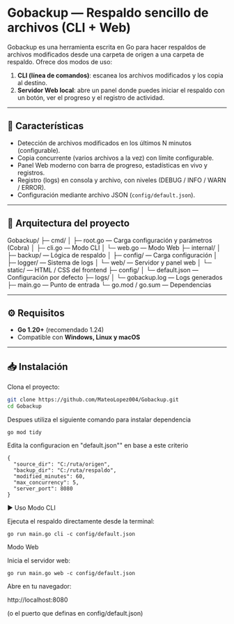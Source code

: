 # Gobackup — Respaldo sencillo de archivos (CLI + Web)

Gobackup es una herramienta escrita en Go para hacer respaldos de archivos modificados desde una carpeta de origen a una carpeta de respaldo. Ofrece dos modos de uso:

1. **CLI (línea de comandos)**: escanea los archivos modificados y los copia al destino.
2. **Servidor Web local**: abre un panel donde puedes iniciar el respaldo con un botón, ver el progreso y el registro de actividad.

---

## 🚀 Características

- Detección de archivos modificados en los últimos N minutos (configurable).
- Copia concurrente (varios archivos a la vez) con límite configurable.
- Panel Web moderno con barra de progreso, estadísticas en vivo y registros.
- Registro (logs) en consola y archivo, con niveles (DEBUG / INFO / WARN / ERROR).
- Configuración mediante archivo JSON (`config/default.json`).

---

## 📂 Arquitectura del proyecto
Gobackup/
├─ cmd/
│ ├─ root.go — Carga configuración y parámetros (Cobra)
│ ├─ cli.go — Modo CLI
│ └─ web.go — Modo Web
├─ internal/
│ ├─ backup/ — Lógica de respaldo
│ ├─ config/ — Carga configuración
│ ├─ logger/ — Sistema de logs
│ └─ web/ — Servidor y panel web
│ └─ static/ — HTML / CSS del frontend
├─ config/
│ └─ default.json — Configuración por defecto
├─ logs/
│ └─ gobackup.log — Logs generados
├─ main.go — Punto de entrada
└─ go.mod / go.sum — Dependencias


---

## ⚙️ Requisitos

- **Go 1.20+** (recomendado 1.24)
- Compatible con **Windows, Linux y macOS**

---

## 📥 Instalación

Clona el proyecto:

```bash
git clone https://github.com/MateoLopez004/Gobackup.git
cd Gobackup

```
Despues utiliza el siguiente comando para instalar dependencia
````
go mod tidy
````
Edita la configuracion en "default.json"" en base a este criterio
````
{
  "source_dir": "C:/ruta/origen",
  "backup_dir": "C:/ruta/respaldo",
  "modified_minutes": 60,
  "max_concurrency": 5,
  "server_port": 8080
}
`````

▶️ Uso
Modo CLI

Ejecuta el respaldo directamente desde la terminal:
````
go run main.go cli -c config/default.json
````
Modo Web

Inicia el servidor web:
````
go run main.go web -c config/default.json
````

Abre en tu navegador:

http://localhost:8080


(o el puerto que definas en config/default.json)


